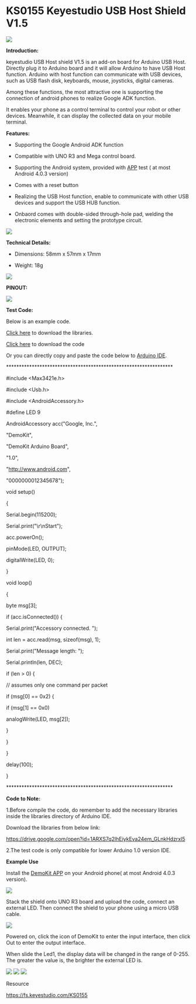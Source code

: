 #  **KS0155 Keyestudio USB Host Shield V1.5**

![](KS0155/media/2de23bb14015358fb9171d530aaeff63.jpeg)

**Introduction:**

keyestudio USB Host shield V1.5 is an add-on board for Arduino USB Host.
Directly plug it to Arduino board and it will allow Arduino to have USB Host
function. Arduino with host function can communicate with USB devices, such as
USB flash disk, keyboards, mouse, joysticks, digital cameras.

Among these functions, the most attractive one is supporting the connection of
android phones to realize Google ADK function.

It enables your phone as a control terminal to control your robot or other
devices. Meanwhile, it can display the collected data on your mobile terminal.

**Features:**

-   Supporting the Google Android ADK function

-   Compatible with UNO R3 and Mega control board.

-   Supporting the Android system, provided with
    [APP](https://drive.google.com/open?id=14-jybsiV2DvRa3cxdCdfRdHZWf9HoN-7)
    test ( at most Android 4.0.3 version)

-   Comes with a reset button

-   Realizing the USB Host function, enable to communicate with other USB
    devices and support the USB HUB function.

-   Onbaord comes with double-sided through-hole pad, welding the electronic
    elements and setting the prototype circuit.

![](KS0155/media/058b556eda1c07bd73117e989444f6e8.jpeg)

**Technical Details:**

-   Dimensions: 58mm x 57mm x 17mm

-   Weight: 18g

**![](KS0155/media/78705fbd81414241917381412f521883.jpeg)**

**PINOUT:**

**![](KS0155/media/2414298eb390b0fd7a6d013b1b15f6d1.jpeg)**

**Test Code:**

Below is an example code.

[Click here](https://drive.google.com/open?id=1ARXS7q2lhEiykEva24em_GLnkHdzrxl5)
to download the libraries.

[Click here](https://drive.google.com/open?id=18tH6hN7nRiHDJhyvDp0uGLGBJ0GqvmDB)
to download the code

Or you can directly copy and paste the code below to [Arduino
IDE](http://wiki.keyestudio.com/index.php/How_to_Download_Arduino_IDE).

\*\*\*\*\*\*\*\*\*\*\*\*\*\*\*\*\*\*\*\*\*\*\*\*\*\*\*\*\*\*\*\*\*\*\*\*\*\*\*\*\*\*\*\*\*\*\*\*\*\*\*\*\*\*\*\*\*\*\*\*\*\*\*\*\*

\#include \<Max3421e.h\>

\#include \<Usb.h\>

\#include \<AndroidAccessory.h\>

\#define LED 9

AndroidAccessory acc("Google, Inc.",

"DemoKit",

"DemoKit Arduino Board",

"1.0",

"http://www.android.com",

"0000000012345678");

void setup()

{

Serial.begin(115200);

Serial.print("\\r\\nStart");

acc.powerOn();

pinMode(LED, OUTPUT);

digitalWrite(LED, 0);

}

void loop()

{

byte msg[3];

if (acc.isConnected()) {

Serial.print("Accessory connected. ");

int len = acc.read(msg, sizeof(msg), 1);

Serial.print("Message length: ");

Serial.println(len, DEC);

if (len \> 0) {

// assumes only one command per packet

if (msg[0] == 0x2) {

if (msg[1] == 0x0)

analogWrite(LED, msg[2]);

}

}

}

delay(100);

}

\*\*\*\*\*\*\*\*\*\*\*\*\*\*\*\*\*\*\*\*\*\*\*\*\*\*\*\*\*\*\*\*\*\*\*\*\*\*\*\*\*\*\*\*\*\*\*\*\*\*\*\*\*\*\*\*\*\*\*\*\*\*\*\*\*

**Code to Note:**

1.Before compile the code, do remember to add the necessary libraries inside the
libraries directory of Arduino IDE.

Download the libraries from below link:

<https://drive.google.com/open?id=1ARXS7q2lhEiykEva24em_GLnkHdzrxl5>

2.The test code is only compatible for lower Arduino 1.0 version IDE.

**Example Use**

Install the [DemoKit
APP](https://drive.google.com/open?id=14-jybsiV2DvRa3cxdCdfRdHZWf9HoN-7) on your
Android phone( at most Android 4.0.3 version).

![](KS0155/media/0c5be9bcaae5b1f2988eb85c46da99b7.png)

Stack the shield onto UNO R3 board and upload the code, connect an external LED.
Then connect the shield to your phone using a micro USB cable.

![](KS0155/media/9b8fd0c5d0660ea313ab82796d572d68.jpeg)

Powered on, click the icon of DemoKit to enter the input interface, then click
Out to enter the output interface.

When slide the Led1, the display data will be changed in the range of 0-255. The
greater the value is, the brighter the external LED is.

![](KS0155/media/526055402ad604ad1290d1f578e4aa9e.jpeg)
![](KS0155/media/5be4c692451513123a3915561f1f07b9.jpeg)
![](KS0155/media/9835fd20a3d8e900f30a82b65d63a91c.jpeg)

Resource

<https://fs.keyestudio.com/KS0155>
